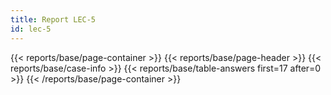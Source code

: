 ```yaml
---
title: Report LEC-5
id: lec-5
---
```

{{< reports/base/page-container >}}
  {{< reports/base/page-header >}}
  {{< reports/base/case-info >}}
  {{< reports/base/table-answers first=17 after=0 >}}
{{< /reports/base/page-container >}}